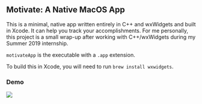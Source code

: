 ## Motivate: A Native MacOS App

This is a minimal, native app written entirely in C++ and wxWidgets and built in Xcode. It can help you track your accomplishments. For me personally, this project is a small wrap-up after working with C++/wxWidgets during my Summer 2019 internship.

`motivateApp` is the executable with a `.app` extension.

To build this in Xcode, you will need to run `brew install wxwidgets`.

### Demo
<img src="https://github.com/RuolinZheng08/motivate-app-for-mac/demo.gif" />